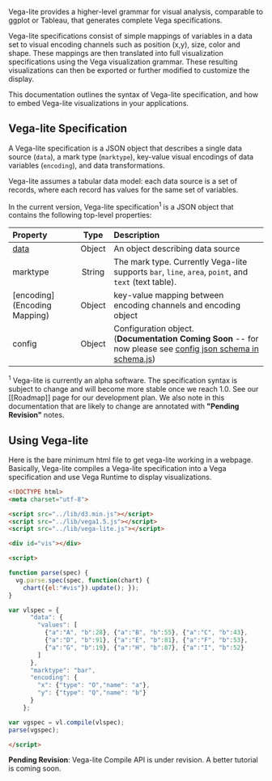 Vega-lite provides a higher-level grammar for visual analysis, comparable to ggplot or Tableau, that generates complete Vega specifications.

Vega-lite specifications consist of simple mappings of variables in a data set to visual encoding channels such as position (x,y), size, color and shape. These mappings are then translated into full visualization specifications using the Vega visualization grammar. These resulting visualizations can then be exported or further modified to customize the display.

This documentation outlines the syntax of Vega-lite specification, and how to
embed Vega-lite visualizations in your applications.

## Vega-lite Specification

A Vega-lite specification is a JSON object that describes a
single data source (`data`), a mark type (`marktype`), key-value
visual encodings of data variables (`encoding`), and data transformations.

Vega-lite assumes a tabular data model: each data source is a set of records,
where each record has values for the same set of variables.

In the current version, Vega-lite specification<sup>1</sup> is a JSON object
that contains the following top-level properties:

| Property             | Type          | Description    |
| :------------        |:-------------:| :------------- |
| [data](Data)         | Object        | An object describing data source |
| marktype             | String        | The mark type.  Currently Vega-lite supports `bar`, `line`, `area`, `point`, and `text` (text table). |
| [encoding](Encoding Mapping)| Object        | key-value mapping between encoding channels and encoding object |
| config   | Object        | Configuration object.  (__Documentation Coming Soon__ -- for now please see [config json schema in schema.js](https://github.com/uwdata/vega-lite/blob/master/src/schema/schema.js#L573)) |

<sup>1</sup>
Vega-lite is currently an alpha software.  The specification syntax is subject
to change and will become more stable once we reach 1.0. See our  [[Roadmap]]
page for our development plan.  We also note in this documentation that are
likely to change are annotated with  __"Pending Revision"__ notes.

## Using Vega-lite

Here is the bare minimum html file to get vega-lite working in a webpage.
Basically, Vega-lite compiles a Vega-lite specification into a Vega
specification and use Vega Runtime to display visualizations.

```html
<!DOCTYPE html>
<meta charset="utf-8">

<script src="../lib/d3.min.js"></script>
<script src="../lib/vega1.5.js"></script>
<script src="../lib/vega-lite.js"></script>

<div id="vis"></div>

<script>

function parse(spec) {
  vg.parse.spec(spec, function(chart) {
    chart({el:"#vis"}).update(); });
}

var vlspec = {
      "data": {
        "values": [
          {"a":"A", "b":28}, {"a":"B", "b":55}, {"a":"C", "b":43},
          {"a":"D", "b":91}, {"a":"E", "b":81}, {"a":"F", "b":53},
          {"a":"G", "b":19}, {"a":"H", "b":87}, {"a":"I", "b":52}
        ]
      },
      "marktype": "bar",
      "encoding": {
        "x": {"type": "O","name": "a"},
        "y": {"type": "Q","name": "b"}
      }
    };

var vgspec = vl.compile(vlspec);
parse(vgspec);

</script>
```

__Pending Revision__:
Vega-lite Compile API is under revision.  A better tutorial is coming soon.